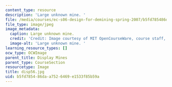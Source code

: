 ```yaml
---
content_type: resource
description: 'Large unknown mine. '
file: /media/courses/ec-s06-design-for-demining-spring-2007/b5fd785486daa7526469e1533f85b59a_disp56.jpg
file_type: image/jpeg
image_metadata:
  caption: Large unknown mine.
  credit: 'Credit: Image courtesy of MIT OpenCourseWare, course staff, and students.'
  image-alt: 'Large unknown mine. '
learning_resource_types: []
ocw_type: OCWImage
parent_title: Display Mines
parent_type: CourseSection
resourcetype: Image
title: disp56.jpg
uid: b5fd7854-86da-a752-6469-e1533f85b59a
---
```

